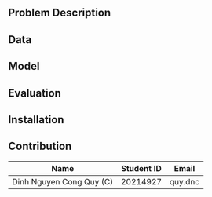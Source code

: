 ## Problem Description

## Data

## Model

## Evaluation

## Installation

## Contribution

|Name|Student ID|Email|
|:-:|:-:|:-:|
|Dinh Nguyen Cong Quy (C)|20214927|quy.dnc